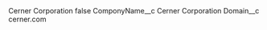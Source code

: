 <?xml version="1.0" encoding="UTF-8"?>
<CustomMetadata xmlns="http://soap.sforce.com/2006/04/metadata" xmlns:xsi="http://www.w3.org/2001/XMLSchema-instance" xmlns:xsd="http://www.w3.org/2001/XMLSchema">
    <label>Cerner Corporation</label>
    <protected>false</protected>
    <values>
        <field>ComponyName__c</field>
        <value xsi:type="xsd:string">Cerner Corporation</value>
    </values>
    <values>
        <field>Domain__c</field>
        <value xsi:type="xsd:string">cerner.com</value>
    </values>
</CustomMetadata>
